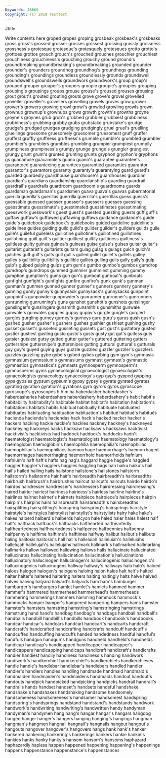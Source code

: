 ```yaml
---
Keywords: 18660
Copyright: (C) 2019 TestTest
---
```


#title

Write contents here
groped gropes
groping grosbeak grosbeak's grosbeaks gross gross's grossed grosser grosses grossest
grossing grossly grossness grossness's grotesque grotesque's grotesquely grotesques grotto grotto's
grottoes grottos grouch grouch's grouched grouches grouchier grouchiest grouchiness grouchiness's
grouching grouchy ground ground's groundbreaking groundbreaking's groundbreakings grounded grounder grounder's
grounders groundhog groundhog's groundhogs grounding grounding's groundings groundless groundlessly grounds
groundswell groundswell's groundswells groundwork groundwork's group group's grouped grouper grouper's
groupers groupie groupie's groupies grouping grouping's groupings groups grouse grouse's
groused grouses grousing grout grout's grouted grouting grouts grove grove's
grovel grovelled groveller groveller's grovellers grovelling grovels groves grow grower
grower's growers growing growl growl's growled growling growls grown grownup
grownup's grownups grows growth growth's growths groyne groyne's groynes grub
grub's grubbed grubbier grubbiest grubbiness grubbiness's grubbing grubby grubs grubstake
grubstake's grudge grudge's grudged grudges grudging grudgingly gruel gruel's gruelling
gruellings gruesome gruesomely gruesomer gruesomest gruff gruffer gruffest gruffly gruffness
gruffness's grumble grumble's grumbled grumbler grumbler's grumblers grumbles grumbling grumpier
grumpiest grumpily grumpiness grumpiness's grumpy grunge grunge's grungier grungiest grungy
grunt grunt's grunted grunting grunts gryphon gryphon's gryphons gs guacamole
guacamole's guano guano's guarantee guarantee's guaranteed guaranteeing guarantees guarantied guaranties
guarantor guarantor's guarantors guaranty guaranty's guarantying guard guard's guarded guardedly
guardhouse guardhouse's guardhouses guardian guardian's guardians guardianship guardianship's guarding guardrail
guardrail's guardrails guardroom guardroom's guardrooms guards guardsman guardsman's guardsmen guava
guava's guavas gubernatorial guerilla guerilla's guerillas guerrilla guerrilla's guerrillas guess
guess's guessable guessed guesser guesser's guessers guesses guessing guesstimate guesstimate's
guesstimated guesstimates guesstimating guesswork guesswork's guest guest's guested guesting guests
guff guff's guffaw guffaw's guffawed guffawing guffaws guidance guidance's guide
guide's guidebook guidebook's guidebooks guided guideline guideline's guidelines guides guiding
guild guild's guilder guilder's guilders guilds guile guile's guileful guileless
guillotine guillotine's guillotined guillotines guillotining guilt guilt's guiltier guiltiest guiltily
guiltiness guiltiness's guiltless guilty guinea guinea's guineas guise guise's guises
guitar guitar's guitarist guitarist's guitarists guitars gulag gulag's gulags gulch
gulch's gulches gulf gulf's gulfs gull gull's gulled gullet gullet's
gullets gulley gulley's gullibility gullibility's gullible gullies gulling gulls gully
gully's gulp gulp's gulped gulping gulps gum gum's gumbo gumbo's
gumbos gumdrop gumdrop's gumdrops gummed gummier gummiest gumming gummy gumption
gumption's gums gun gun's gunboat gunboat's gunboats gunfight gunfight's gunfights
gunfire gunfire's gunk gunk's gunman gunman's gunmen gunned gunner gunner's
gunners gunnery gunnery's gunning gunny gunny's gunnysack gunnysack's gunnysacks gunpoint
gunpoint's gunpowder gunpowder's gunrunner gunrunner's gunrunners gunrunning gunrunning's guns gunshot
gunshot's gunshots gunslinger gunslinger's gunslingers gunsmith gunsmith's gunsmiths gunwale gunwale's
gunwales guppies guppy guppy's gurgle gurgle's gurgled gurgles gurgling gurney
gurney's gurneys guru guru's gurus gush gush's gushed gusher gusher's
gushers gushes gushier gushiest gushing gushy gusset gusset's gusseted gusseting
gussets gust gust's gustatory gusted gustier gustiest gusting gusto gusto's
gusts gusty gut gut's gutless guts gutsier gutsiest gutsy gutted
gutter gutter's guttered guttering gutters guttersnipe guttersnipe's guttersnipes gutting guttural
guttural's gutturals guy guy's guyed guying guys guzzle guzzled guzzler
guzzler's guzzlers guzzles guzzling gybe gybe's gybed gybes gybing gym
gym's gymnasia gymnasium gymnasium's gymnasiums gymnast gymnast's gymnastic gymnastics gymnastics's
gymnasts gymnosperm gymnosperm's gymnosperms gyms gynaecological gynaecologist gynaecologist's gynaecologists gynaecology
gynaecology's gyp gyp's gypped gypping gyps gypsies gypsum gypsum's gypsy
gypsy's gyrate gyrated gyrates gyrating gyration gyration's gyrations gyro gyro's
gyros gyroscope gyroscope's gyroscopes h h'm ha haberdasher haberdasher's haberdasheries
haberdashers haberdashery haberdashery's habit habit's habitability habitability's habitable habitat habitat's
habitation habitation's habitations habitats habits habitual habitually habituate habituated habituates
habituating habituation habituation's habitué habitué's habitués hacienda hacienda's haciendas hack
hack's hacked hacker hacker's hackers hacking hackle hackle's hackles hackney
hackney's hackneyed hackneying hackneys hacks hacksaw hacksaw's hacksaws hacktivist hacktivist's
hacktivists had haddock haddock's haddocks hadn't haematologist haematologist's haematologists haematology
haematology's haemoglobin haemoglobin's haemophilia haemophilia's haemophiliac haemophiliac's haemophiliacs haemorrhage haemorrhage's
haemorrhaged haemorrhages haemorrhaging haemorrhoid haemorrhoids hafnium hafnium's haft haft's hafts
hag hag's haggard haggle haggle's haggled haggler haggler's hagglers haggles
haggling hags hah haiku haiku's hail hail's hailed hailing hails
hailstone hailstone's hailstones hailstorm hailstorm's hailstorms hair hair's hairbreadth hairbreadth's
hairbreadths hairbrush hairbrush's hairbrushes haircut haircut's haircuts hairdo hairdo's hairdos
hairdresser hairdresser's hairdressers hairdressing hairdressing's haired hairier hairiest hairiness hairiness's
hairless hairline hairline's hairlines hairnet hairnet's hairnets hairpiece hairpiece's hairpieces
hairpin hairpin's hairpins hairs hairsbreadth hairsbreadth's hairsbreadths hairsplitting hairsplitting's hairspring
hairspring's hairsprings hairstyle hairstyle's hairstyles hairstylist hairstylist's hairstylists hairy hake
hake's hakes halberd halberd's halberds halcyon hale haled haler hales
halest half half's halfback halfback's halfbacks halfhearted halfheartedly halfheartedness halfheartedness's
halfpence halfpennies halfpenny halfpenny's halftime halftime's halftimes halfway halibut halibut's
halibuts haling halitosis halitosis's hall hall's halleluiah halleluiah's halleluiahs hallelujah
hallelujah's hallelujahs hallmark hallmark's hallmarked hallmarking hallmarks hallow hallowed hallowing
hallows halls hallucinate hallucinated hallucinates hallucinating hallucination hallucination's hallucinations hallucinatory
hallucinogen hallucinogen's hallucinogenic hallucinogenic's hallucinogenics hallucinogens hallway hallway's hallways halo
halo's haloed haloes halogen halogen's halogens haloing halon halos halt
halt's halted halter halter's haltered haltering halters halting haltingly halts
halve halved halves halving halyard halyard's halyards ham ham's hamburger
hamburger's hamburgers hamlet hamlet's hamlets hammed hammer hammer's hammered hammerhead
hammerhead's hammerheads hammering hammerings hammers hamming hammock hammock's hammocks hamper
hamper's hampered hampering hampers hams hamster hamster's hamsters hamstring hamstring's
hamstringing hamstrings hamstrung hand hand's handbag handbag's handbags handball handball's
handballs handbill handbill's handbills handbook handbook's handbooks handcar handcar's handcars
handcart handcart's handcarts handcraft handcraft's handcrafted handcrafting handcrafts handcuff handcuff's
handcuffed handcuffing handcuffs handed handedness handful handful's handfuls handgun handgun's
handguns handheld handheld's handhelds handicap handicap's handicapped handicapper handicapper's handicappers
handicapping handicaps handicraft handicraft's handicrafts handier handiest handily handiness handiness's
handing handiwork handiwork's handkerchief handkerchief's handkerchiefs handkerchieves handle handle's handlebar
handlebar's handlebars handled handler handler's handlers handles handling handmade handmaid
handmaid's handmaiden handmaiden's handmaidens handmaids handout handout's handouts handpick handpicked
handpicking handpicks handrail handrail's handrails hands handset handset's handsets handsful
handshake handshake's handshakes handshaking handsome handsomely handsomeness handsomeness's handsomer handsomest
handspring handspring's handsprings handstand handstand's handstands handwork handwork's handwriting handwriting's
handwritten handy handyman handyman's handymen hang hang's hangar hangar's hangars
hangdog hanged hanger hanger's hangers hanging hanging's hangings hangman hangman's
hangmen hangnail hangnail's hangnails hangout hangout's hangouts hangover hangover's hangovers
hangs hank hank's hanker hankered hankering hankering's hankerings hankers hankie
hankie's hankies hanks hanky hanky's hansom hansom's hansoms haphazard haphazardly
hapless happen happened happening happening's happenings happens happenstance happenstance's happenstances
